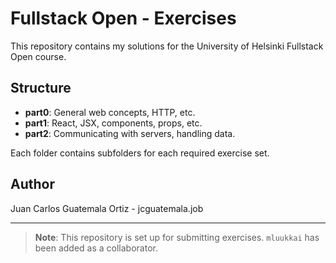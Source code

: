# Fullstack Open - Exercises

This repository contains my solutions for the University of Helsinki Fullstack Open course.

## Structure

- **part0**: General web concepts, HTTP, etc.
- **part1**: React, JSX, components, props, etc.
- **part2**: Communicating with servers, handling data.

Each folder contains subfolders for each required exercise set.

## Author

Juan Carlos Guatemala Ortiz - jcguatemala.job

---

> **Note**: This repository is set up for submitting exercises. `mluukkai` has been added as a collaborator.
